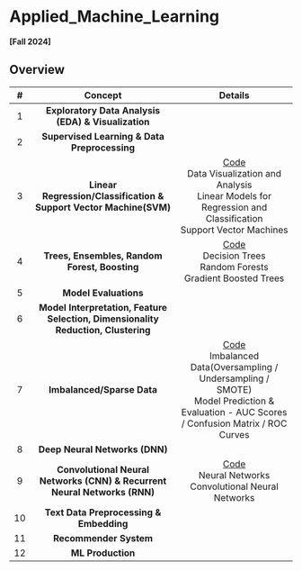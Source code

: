 # Applied_Machine_Learning
**[Fall 2024]**

## Overview

| #  | Concept                               | Details                                                                                                                |
|:---:|:-------------------------------------:|:-----------------------------------------------------------------------------------------------------------------------:|
| 1   | **Exploratory Data Analysis (EDA) & Visualization**  |  |
| 2   | **Supervised Learning & Data Preprocessing** |  |
| 3   | **Linear Regression/Classification & Support Vector Machine(SVM)**     | [Code](https://github.com/EesunMoon/Applied_Machine_Learning/blob/main/Assignment/HW1_%5Bem3907%5D.ipynb) <br>Data Visualization and Analysis<br>Linear Models for Regression and Classification<br>Support Vector Machines |
| 4   | **Trees, Ensembles, Random Forest, Boosting**           | [Code](https://github.com/EesunMoon/Applied_Machine_Learning/blob/main/Assignment/HW2_%5Bem3907%5D.ipynb) <br>Decision Trees<br>Random Forests<br>Gradient Boosted Trees |
| 5   | **Model Evaluations**| |
| 6   | **Model Interpretation, Feature Selection, Dimensionality Reduction, Clustering** | |
| 7   | **Imbalanced/Sparse Data**            | [Code](https://github.com/EesunMoon/Applied_Machine_Learning/blob/main/Assignment/HW3_%5Bem3907%5D.ipynb) <br>Imbalanced Data(Oversampling / Undersampling / SMOTE)<br>Model Prediction & Evaluation - AUC Scores / Confusion Matrix / ROC Curves |
| 8   | **Deep Neural Networks (DNN)**       |  |
| 9   | **Convolutional Neural Networks (CNN) & Recurrent Neural Networks (RNN)**       | [Code](https://github.com/EesunMoon/Applied_Machine_Learning/blob/main/Assignment/HW4_%5Bem3907%5D.ipynb) <br>Neural Networks<br>Convolutional Neural Networks |
| 10  | **Text Data Preprocessing & Embedding**       |  |
| 11  | **Recommender System**       |  |
| 12  | **ML Production**       |  |
